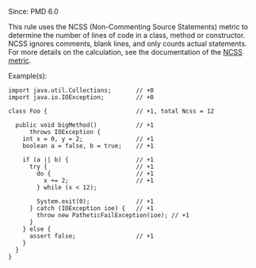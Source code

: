 Since: PMD 6.0

This rule uses the NCSS (Non-Commenting Source Statements) metric to determine the number of lines
            of code in a class, method or constructor. NCSS ignores comments, blank lines, and only counts actual
            statements. For more details on the calculation, see the documentation of
            the [NCSS metric](/pmd_java_metrics_index.html#non-commenting-source-statements-ncss).

Example(s):
```
import java.util.Collections;       // +0
import java.io.IOException;         // +0

class Foo {                         // +1, total Ncss = 12

  public void bigMethod()           // +1
      throws IOException {
    int x = 0, y = 2;               // +1
    boolean a = false, b = true;    // +1

    if (a || b) {                   // +1
      try {                         // +1
        do {                        // +1
          x += 2;                   // +1
        } while (x < 12);

        System.exit(0);             // +1
      } catch (IOException ioe) {   // +1
        throw new PatheticFailException(ioe); // +1
      }
    } else {
      assert false;                 // +1
    }
  }
}
```
